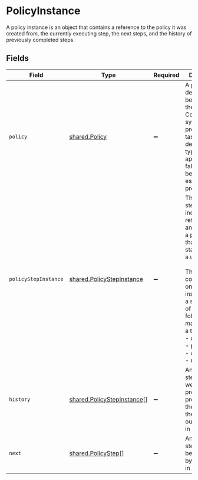 # PolicyInstance

A policy instance is an object that contains a reference to the policy it was created from, the currently executing step, the next steps, and the history of previously completed steps.


## Fields

| Field                                                                                                                                                                                                                                                                                 | Type                                                                                                                                                                                                                                                                                  | Required                                                                                                                                                                                                                                                                              | Description                                                                                                                                                                                                                                                                           |
| ------------------------------------------------------------------------------------------------------------------------------------------------------------------------------------------------------------------------------------------------------------------------------------- | ------------------------------------------------------------------------------------------------------------------------------------------------------------------------------------------------------------------------------------------------------------------------------------- | ------------------------------------------------------------------------------------------------------------------------------------------------------------------------------------------------------------------------------------------------------------------------------------- | ------------------------------------------------------------------------------------------------------------------------------------------------------------------------------------------------------------------------------------------------------------------------------------- |
| `policy`                                                                                                                                                                                                                                                                              | [shared.Policy](../../../sdk/models/shared/policy.md)                                                                                                                                                                                                                                 | :heavy_minus_sign:                                                                                                                                                                                                                                                                    | A policy describes the behavior of the ConductorOne system when processing a task. You can describe the type, approvers, fallback behavior, and escalation processes.                                                                                                                 |
| `policyStepInstance`                                                                                                                                                                                                                                                                  | [shared.PolicyStepInstance](../../../sdk/models/shared/policystepinstance.md)                                                                                                                                                                                                         | :heavy_minus_sign:                                                                                                                                                                                                                                                                    | The policy step instance includes a reference to an instance of a policy step that tracks state and has a unique ID.<br/><br/>This message contains a oneof named instance. Only a single field of the following list may be set at a time:<br/>  - approval<br/>  - provision<br/>  - accept<br/>  - reject<br/> |
| `history`                                                                                                                                                                                                                                                                             | [shared.PolicyStepInstance](../../../sdk/models/shared/policystepinstance.md)[]                                                                                                                                                                                                       | :heavy_minus_sign:                                                                                                                                                                                                                                                                    | An array of steps that were previously processed by the ticket with their outcomes set, in order.                                                                                                                                                                                     |
| `next`                                                                                                                                                                                                                                                                                | [shared.PolicyStep](../../../sdk/models/shared/policystep.md)[]                                                                                                                                                                                                                       | :heavy_minus_sign:                                                                                                                                                                                                                                                                    | An array of steps that will be processed by the ticket, in order.                                                                                                                                                                                                                     |